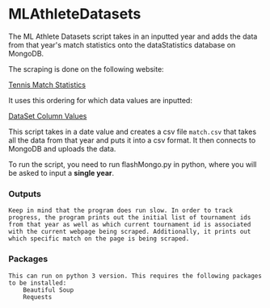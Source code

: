 # MLAthleteDatasets

The ML Athlete Datasets script takes in an inputted year and adds the data from that year's match statistics onto the dataStatistics database on MongoDB.

The scraping is done on the following website:

  [Tennis Match Statistics](https://www.ultimatetennisstatistics.com/tournamentEvents)

It uses this ordering for which data values are inputted:

  [DataSet Column Values](https://docs.google.com/spreadsheets/d/1ki_dzgo0zqaZXxItSEQC-4jddFkN937YUbjdx81rQCk/edit?usp=sharing)


This script takes in a date value and creates a csv file `match.csv` that takes all the data from that year and puts it into a csv format. It then connects to MongoDB and uploads the data.

To run the script, you need to run flashMongo.py in python, where you will be asked to input a **single year**.



### Outputs

    Keep in mind that the program does run slow. In order to track progress, the program prints out the initial list of tournament ids from that year as well as which current tournament id is associated with the current webpage being scraped. Additionally, it prints out which specific match on the page is being scraped.

### Packages

    This can run on python 3 version. This requires the following packages to be installed:
        Beautiful Soup
        Requests
